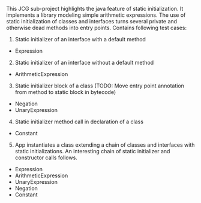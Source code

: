 This JCG sub-project highlights the java feature of static initialization. It implements a library modeling simple arithmetic expressions. The use of static initialization of classes and interfaces turns several private and otherwise dead methods into entry points.
Contains following test cases:

1. Static initializer of an interface with a default method
  - Expression
2. Static initializer of an interface without a default method
  - ArithmeticExpression
3. Static initializer block of a class (TODO: Move entry point annotation from method to static block in bytecode)
  - Negation
  - UnaryExpression
4. Static initializer method call in declaration of a class
  - Constant
5. App instantiates a class extending a chain of classes and interfaces with static initializations. An interesting chain of static initializer and constructor calls follows.
  - Expression
  - ArithmeticExpression
  - UnaryExpression
  - Negation
  - Constant